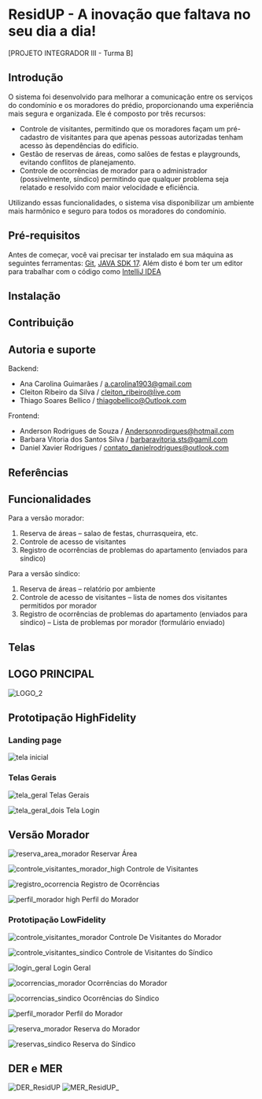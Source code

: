 # ResidUP - A inovação que faltava no seu dia a dia!

[PROJETO INTEGRADOR III - Turma B]

## Introdução
O sistema foi desenvolvido para melhorar a comunicação entre os serviços do condomínio e os moradores do prédio, proporcionando uma experiência mais segura e organizada.
Ele é composto por três recursos:
* Controle de visitantes, permitindo que os moradores façam um pré-cadastro de visitantes para que apenas pessoas autorizadas tenham acesso às dependências do edifício.
* Gestão de reservas de áreas, como salões de festas e playgrounds, evitando conflitos de planejamento.
* Controle de ocorrências de morador para o administrador (possivelmente, síndico) permitindo que qualquer problema seja relatado e resolvido com maior velocidade e eficiência.


Utilizando essas funcionalidades, o sistema visa disponibilizar um ambiente mais harmônico e seguro para todos os moradores do condomínio.

## Pré-requisitos
Antes de começar, você vai precisar ter instalado em sua máquina as seguintes ferramentas:
[Git](https://git-scm.com), [JAVA SDK 17](https://www.oracle.com/java/technologies/javase/jdk17-archive-downloads.html).
 Além disto é bom ter um editor para trabalhar com o código como [IntelliJ IDEA](https://www.jetbrains.com/idea/download/#section=windows)

## Instalação
## Contribuição
## Autoria e suporte
Backend:
- Ana Carolina Guimarães / a.carolina1903@gmail.com
- Cleiton Ribeiro da Silva / cleiton_ribeiro@live.com
- Thiago Soares Bellico / thiagobellico@Outlook.com 

Frontend:
- Anderson Rodrigues de Souza / Andersonrodirgues@hotmail.com 
- Barbara Vitoria dos Santos Silva / barbaravitoria.sts@gamil.com
- Daniel Xavier Rodrigues / contato_danielrodrigues@outlook.com

## Referências

## Funcionalidades
Para a versão morador:
1.    Reserva de áreas – salao de festas, churrasqueira, etc.
2.    Controle de acesso de visitantes
3.    Registro de ocorrências de problemas do apartamento (enviados para síndico)

Para a versão síndico:
1.    Reserva de áreas – relatório por ambiente 
2.    Controle de acesso de visitantes – lista de nomes dos visitantes permitidos por morador
3.    Registro de ocorrências de problemas do apartamento (enviados para síndico) – Lista de problemas por morador (formulário enviado)
## Telas 
## LOGO PRINCIPAL
![LOGO_2](https://user-images.githubusercontent.com/73199083/223888565-1238bf38-0241-404e-87d1-cac695306e4d.png)

## Prototipação HighFidelity
### Landing page
![tela inicial](https://user-images.githubusercontent.com/125705404/225486445-67bae7d1-1ae3-49a6-91d4-f0a64793911b.png)

### Telas Gerais
![tela_geral](https://user-images.githubusercontent.com/104398217/225482557-9819a548-7fda-4224-83fe-6af1a873bc10.png)
Telas Gerais

![tela_geral_dois](https://user-images.githubusercontent.com/104398217/225482627-5113b475-b720-43a8-b494-fec3df36425c.png)
Tela Login

## Versão Morador
![reserva_area_morador](https://user-images.githubusercontent.com/104398217/225482756-bf743d3d-3a92-44e9-b816-c60fdebcf013.png)
Reservar Área

![controle_visitantes_morador_high](https://user-images.githubusercontent.com/104398217/225482811-cf97cced-1dcf-49e9-a2bc-007e038deaf5.png)
Controle de Visitantes

![registro_ocorrencia](https://user-images.githubusercontent.com/104398217/225482867-5c74d129-7e82-41af-9e65-45e12ffb452f.png)
Registro de Ocorrências

![perfil_morador high](https://user-images.githubusercontent.com/104398217/225482928-21301aca-0fb7-4242-903c-04019a74be6f.png)
Perfil do Morador

### Prototipação LowFidelity
![controle_visitantes_morador](https://user-images.githubusercontent.com/104398217/225441172-7ef65f16-8093-4845-ad1a-eb9d42603749.png)
Controle De Visitantes do Morador

![controle_visitantes_sindico](https://user-images.githubusercontent.com/104398217/225441255-0d21b456-04d9-432b-a656-97b334491feb.png)
Controle de Visitantes do Síndico

![login_geral](https://user-images.githubusercontent.com/104398217/225441358-3bdb20c0-0b58-46a0-bf5d-260df15dd82a.png)
Login Geral

![ocorrencias_morador](https://user-images.githubusercontent.com/104398217/225441382-ad0ba460-11ab-4941-a751-387bead266a3.png)
Ocorrências do Morador

![ocorrencias_sindico](https://user-images.githubusercontent.com/104398217/225441403-5d07b841-466e-4203-9967-dd51f02d9df3.png)
Ocorrências do Síndico

![perfil_morador](https://user-images.githubusercontent.com/104398217/225441426-321aec87-ec2f-4866-87f8-47b4a82c6b2f.png)
Perfil do Morador

![reserva_morador](https://user-images.githubusercontent.com/104398217/225441453-4eefba0c-c67d-4102-b835-54245ac1b32d.png)
Reserva do Morador

![reservas_sindico](https://user-images.githubusercontent.com/104398217/225441470-a4c14b5b-e030-4ab8-af1d-96c83443da6c.png)
Reserva do Síndico


## DER e MER

![DER_ResidUP](https://user-images.githubusercontent.com/104398217/225476492-666b9120-322d-407d-a6b9-f35ea6a99c1a.jpg)
![MER_ResidUP_](https://user-images.githubusercontent.com/104398217/225476512-37dc69c7-f7a0-425a-9b29-8f1e01bf1b72.png)




